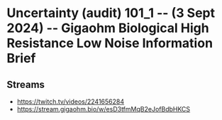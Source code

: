 # Uncertainty (audit) 101_1 -- (3 Sept 2024) -- Gigaohm Biological High Resistance Low Noise Information Brief

## Streams
- https://twitch.tv/videos/2241656284
- https://stream.gigaohm.bio/w/esD3tfmMqB2eJofBdbHKCS

